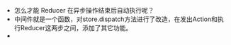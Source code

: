 + 怎么才能 Reducer 在异步操作结束后自动执行呢？
+ ​中间件就是一个函数，对store.dispatch方法进行了改造，在发出Action和执行Reducer这两步之间，添加了其它功能。
+ ​


